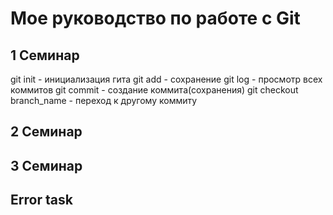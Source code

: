 # Мое руководство по работе с Git

## 1 Семинар

git init - инициализация гита
git add - сохранение
git log - просмотр всех коммитов
git commit - создание коммита(сохранения)
git checkout branch_name - переход к другому коммиту


## 2 Семинар



## 3 Семинар



## Error task

